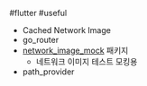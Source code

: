 #flutter #useful

- Cached Network Image
- go_router
- [network_image_mock](https://pub.dev/packages/network_image_mock) 패키지
	- 네트워크 이미지 테스트 모킹용
- path_provider